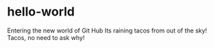 # hello-world
Entering the new world of Git Hub
Its raining tacos from out of the sky! Tacos, no need to ask why!
